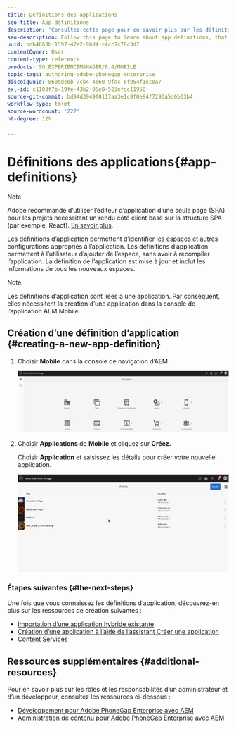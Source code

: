 ```yaml
---
title: Définitions des applications
seo-title: App definitions
description: 'Consultez cette page pour en savoir plus sur les définitions d’application, qui permettent d’identifier les espaces et autres configurations appropriés à l’application. Les définitions d’application permettent à l’utilisateur d’ajouter de l’espace, sans avoir à recompiler l’application. '
seo-description: Follow this page to learn about app definitions, that are a way to identify what spaces and other configurations are appropriate for the app. App definitions allows the user to add space, without having to recompile the app.
uuid: bdb4063b-1597-47e2-96d4-c4cc7c78c3d7
contentOwner: User
content-type: reference
products: SG_EXPERIENCEMANAGER/6.4/MOBILE
topic-tags: authoring-adobe-phonegap-enterprise
discoiquuid: 860dde0b-7cb4-4668-9fac-6f954f1ec0a7
exl-id: c1103f7b-19fe-43b2-95e8-523efdc11950
source-git-commit: bd94d3949f0117aa3e1c9f0e84f7293a5d6b03b4
workflow-type: tm+mt
source-wordcount: '227'
ht-degree: 12%

---
```


# Définitions des applications{#app-definitions}

>[!NOTE]
>
>Adobe recommande d’utiliser l’éditeur d’application d’une seule page (SPA) pour les projets nécessitant un rendu côté client basé sur la structure SPA (par exemple, React). [En savoir plus](/help/sites-developing/spa-overview.md).

Les définitions d’application permettent d’identifier les espaces et autres configurations appropriés à l’application. Les définitions d’application permettent à l’utilisateur d’ajouter de l’espace, sans avoir à recompiler l’application. La définition de l’application est mise à jour et inclut les informations de tous les nouveaux espaces.

>[!NOTE]
>
>Les définitions d’application sont liées à une application. Par conséquent, elles nécessitent la création d’une application dans la console de l’application AEM Mobile.

## Création d’une définition d’application {#creating-a-new-app-definition}

1. Choisir **Mobile** dans la console de navigation d’AEM.

   ![chlimage_1-170](assets/chlimage_1-170.png)

1. Choisir **Applications** de **Mobile** et cliquez sur **Créez.**

   Choisir **Application** et saisissez les détails pour créer votre nouvelle application.

   ![chlimage_1-11](assets/chlimage_1-11.gif)

### Étapes suivantes {#the-next-steps}

Une fois que vous connaissez les définitions d’application, découvrez-en plus sur les ressources de création suivantes :

* [Importation d’une application hybride existante](/help/mobile/phonegap-adding-content-to-imported-app.md)
* [Création d’une application à l’aide de l’assistant Créer une application](/help/mobile/phonegap-create-new-app.md)
* [Content Services](/help/mobile/develop-content-as-a-service.md)

## Ressources supplémentaires {#additional-resources}

Pour en savoir plus sur les rôles et les responsabilités d’un administrateur et d’un développeur, consultez les ressources ci-dessous :

* [Développement pour Adobe PhoneGap Enterprise avec AEM](/help/mobile/developing-in-phonegap.md)
* [Administration de contenu pour Adobe PhoneGap Enterprise avec AEM](/help/mobile/administer-phonegap.md)
